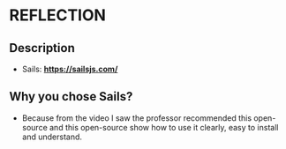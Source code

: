 # REFLECTION
## Description 
- Sails:  <b>https://sailsjs.com/</b>
## Why you chose Sails?
- Because from the video I saw the professor recommended this open-source and this open-source show how to use it clearly, easy to install and understand.
